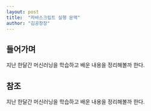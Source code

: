 ```yaml
---
layout: post
title:  "자바스크립트 실행 문맥"
author: "김공장장"
---
```


## 들어가며
지난 한달간 머신러닝을 학습하고 배운 내용을 정리해볼까 한다.

## 참조
지난 한달간 머신러닝을 학습하고 배운 내용을 정리해볼까 한다.
